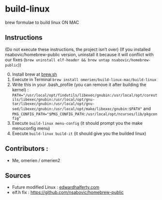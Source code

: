 # build-linux
brew formulae to build linux ON MAC

## Instructions

(Do not execute these instructions, the project isn't over)
(If you installed nsabovic/homebrew-public version, uninstall it because it will conflict with our fixes (`brew uninstall elf-header && brew untap nsabovic/homebrew-public`))

0. Install brew at [brew.sh](https://brew.sh)
1. Execute in Terminal `brew install omerien/build-linux-mac/build-linux`
2. Write this in your .bash_profile (you can remove it after building the kernel) : `PATH="/usr/local/opt/findutils/libexec/gnubin:/usr/local/opt/coreutils/libexec/gnubin:/usr/local/opt/gnu-tar/libexec/gnubin:/usr/local/opt/gnu-sed/libexec/gnubin:/usr/local/opt/make/libexec/gnubin:$PATH"` and `PKG_CONFIG_PATH="$PKG_CONFIG_PATH:/usr/local/opt/ncurses/lib/pkgconfig"`
3. Execute `build-linux menu-config` (it should prompt you the make menuconfig menu)
4. Execute `build-linux build-it` (it should give you the builded linux)

## Contributors :

- Me, omerien / omerien2

## Sources

- Future modified Linux : [edwardhalferty.com](https://edwardhalferty.com/2021/12/11/configuring-the-linux-kernel-from-macos/)
- elf.h fix : https://github.com/nsabovic/homebrew-public
